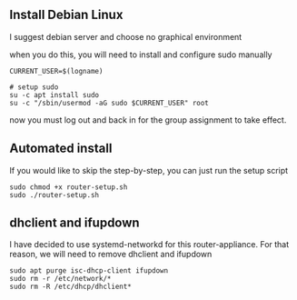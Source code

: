

## Install Debian Linux
I suggest debian server and choose no graphical environment

when you do this, you will need to install and configure sudo manually

```
CURRENT_USER=$(logname)

# setup sudo
su -c apt install sudo
su -c "/sbin/usermod -aG sudo $CURRENT_USER" root
```

now you must log out and back in for the group assignment to take effect.


## Automated install

If you would like to skip the step-by-step, you can just run the setup script
```
sudo chmod +x router-setup.sh
sudo ./router-setup.sh
```

## dhclient and ifupdown
I have decided to use systemd-networkd for this router-appliance. For that
reason, we will need to remove dhclient and ifupdown

```
sudo apt purge isc-dhcp-client ifupdown
sudo rm -r /etc/network/*
sudo rm -R /etc/dhcp/dhclient*
```
